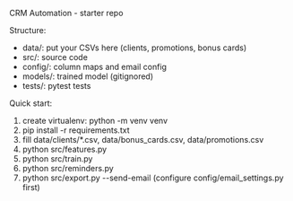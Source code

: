 CRM Automation - starter repo

Structure:
- data/: put your CSVs here (clients, promotions, bonus cards)
- src/: source code
- config/: column maps and email config
- models/: trained model (gitignored)
- tests/: pytest tests

Quick start:
1. create virtualenv: python -m venv venv
2. pip install -r requirements.txt
3. fill data/clients/*.csv, data/bonus_cards.csv, data/promotions.csv
4. python src/features.py
5. python src/train.py
6. python src/reminders.py
7. python src/export.py --send-email  (configure config/email_settings.py first)

